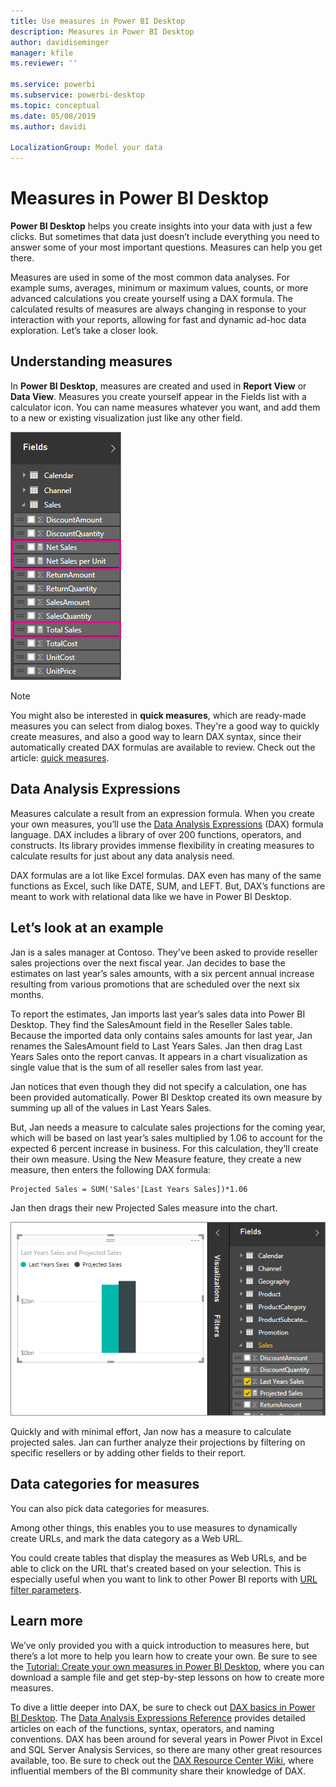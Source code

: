 ```yaml
---
title: Use measures in Power BI Desktop
description: Measures in Power BI Desktop
author: davidiseminger
manager: kfile
ms.reviewer: ''

ms.service: powerbi
ms.subservice: powerbi-desktop
ms.topic: conceptual
ms.date: 05/08/2019
ms.author: davidi

LocalizationGroup: Model your data
---
```

# Measures in Power BI Desktop

**Power BI Desktop** helps you create insights into your data with just a few clicks. But sometimes that data just doesn’t include everything you need to answer some of your most important questions. Measures can help you get there.

Measures are used in some of the most common data analyses. For example sums, averages, minimum or maximum values, counts, or more advanced calculations you create yourself using a DAX formula. The calculated results of measures are always changing in response to your interaction with your reports, allowing for fast and dynamic ad-hoc data exploration. Let’s take a closer look.

## Understanding measures

In **Power BI Desktop**, measures are created and used in **Report View** or **Data View**. Measures you create yourself appear in the Fields list with a calculator icon. You can name measures whatever you want, and add them to a new or existing visualization just like any other field.

![](media/desktop-measures/measuresinpbid_measinfieldlist.png)

> [!NOTE]
> You might also be interested in **quick measures**, which are ready-made measures you can select from dialog boxes. They're a good way to quickly create measures, and also a good way to learn DAX syntax, since their automatically created DAX formulas are available to review. Check out the article: [quick measures](desktop-quick-measures.md).
> 
> 

## Data Analysis Expressions

Measures calculate a result from an expression formula. When you create your own measures, you’ll use the [Data Analysis Expressions](https://msdn.microsoft.com/library/gg413422.aspx) (DAX) formula language. DAX includes a library of over 200 functions, operators, and constructs. Its library provides immense flexibility in creating measures to calculate results for just about any data analysis need.

DAX formulas are a lot like Excel formulas. DAX even has many of the same functions as Excel, such like DATE, SUM, and LEFT. But, DAX’s functions are meant to work with relational data like we have in Power BI Desktop.

## Let’s look at an example
Jan is a sales manager at Contoso. They've been asked to provide reseller sales projections over the next fiscal year. Jan decides to base the estimates on last year’s sales amounts, with a six percent annual increase resulting from various promotions that are scheduled over the next six months.

To report the estimates, Jan imports last year’s sales data into Power BI Desktop. They find the SalesAmount field in the Reseller Sales table. Because the imported data only contains sales amounts for last year, Jan renames the SalesAmount field to Last Years Sales. Jan then drag Last Years Sales onto the report canvas. It appears in a chart visualization as single value that is the sum of all reseller sales from last year.

Jan notices that even though they did not specify a calculation, one has been provided automatically. Power BI Desktop created its own measure by summing up all of the values in Last Years Sales.

But, Jan needs a measure to calculate sales projections for the coming year, which will be based on last year’s sales multiplied by 1.06 to account for the expected 6 percent increase in business. For this calculation, they’ll create their own measure. Using the New Measure feature, they create a new measure, then enters the following DAX formula:

    Projected Sales = SUM('Sales'[Last Years Sales])*1.06

Jan then drags their new Projected Sales measure into the chart.

![](media/desktop-measures/measuresinpbid_lastyearsales.png)

Quickly and with minimal effort, Jan now has a measure to calculate projected sales. Jan can further analyze their projections by filtering on specific resellers or by adding other fields to their report.

## Data categories for measures

You can also pick data categories for measures. 

Among other things, this enables you to use measures to dynamically create URLs, and mark the data category as a Web URL. 

You could create tables that display the measures as Web URLs, and be able to click on the URL that's created based on your selection. This is especially useful when you want to link to other Power BI reports with [URL filter parameters](service-url-filters.md).

## Learn more
We’ve only provided you with a quick introduction to measures here, but there’s a lot more to help you learn how to create your own. Be sure to see the [Tutorial: Create your own measures in Power BI Desktop](desktop-tutorial-create-measures.md), where you can download a sample file and get step-by-step lessons on how to create more measures.  

To dive a little deeper into DAX, be sure to check out [DAX basics in Power BI Desktop](desktop-quickstart-learn-dax-basics.md). The [Data Analysis Expressions Reference](https://msdn.microsoft.com/library/gg413422.aspx) provides detailed articles on each of the functions, syntax, operators, and naming conventions. DAX has been around for several years in Power Pivot in Excel and SQL Server Analysis Services, so there are many other great resources available, too. Be sure to check out the [DAX Resource Center Wiki](http://social.technet.microsoft.com/wiki/contents/articles/1088.dax-resource-center.aspx), where influential members of the BI community share their knowledge of DAX.




